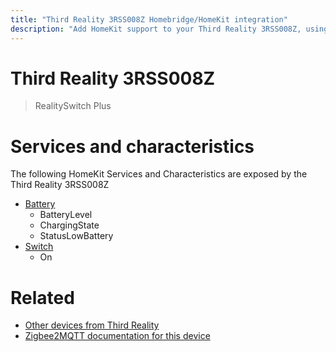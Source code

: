```yaml
---
title: "Third Reality 3RSS008Z Homebridge/HomeKit integration"
description: "Add HomeKit support to your Third Reality 3RSS008Z, using Homebridge, Zigbee2MQTT and homebridge-z2m."
---
```

<!---
This file has been GENERATED using src/docgen/docgen.ts
DO NOT EDIT THIS FILE MANUALLY!
-->
# Third Reality 3RSS008Z
> RealitySwitch Plus


# Services and characteristics
The following HomeKit Services and Characteristics are exposed by
the Third Reality 3RSS008Z

* [Battery](../../battery.md)
  * BatteryLevel
  * ChargingState
  * StatusLowBattery
* [Switch](../../switch.md)
  * On


# Related
* [Other devices from Third Reality](../index.md#third_reality)
* [Zigbee2MQTT documentation for this device](https://www.zigbee2mqtt.io/devices/3RSS008Z.html)